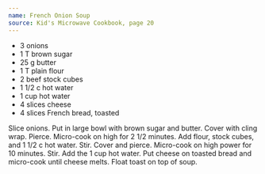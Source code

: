 ```yaml
---
name: French Onion Soup
source: Kid's Microwave Cookbook, page 20
---
```


* 3 onions
* 1 T brown sugar
* 25 g butter
* 1 T plain flour
* 2 beef stock cubes
* 1 1/2 c hot water
* 1 cup hot water
* 4 slices cheese
* 4 slices French bread, toasted

Slice onions.  Put in large bowl with brown sugar and butter.  Cover with cling wrap.  Pierce.  Micro-cook on high for 2 1/2 minutes.  Add flour, stock cubes, and 1 1/2 c hot water.  Stir.  Cover and pierce.  Micro-cook on high power for 10 minutes.  Stir.  Add the 1 cup hot water.  Put cheese on toasted bread and micro-cook until cheese melts.  Float toast on top of soup.

